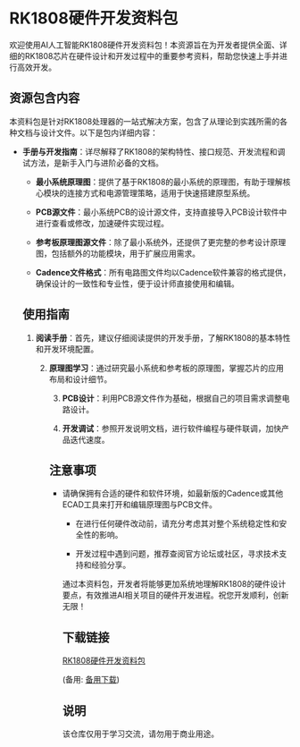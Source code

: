 # RK1808硬件开发资料包

欢迎使用AI人工智能RK1808硬件开发资料包！本资源旨在为开发者提供全面、详细的RK1808芯片在硬件设计和开发过程中的重要参考资料，帮助您快速上手并进行高效开发。

## 资源包含内容

本资料包是针对RK1808处理器的一站式解决方案，包含了从理论到实践所需的各种文档与设计文件。以下是包内详细内容：

- **手册与开发指南**：详尽解释了RK1808的架构特性、接口规范、开发流程和调试方法，是新手入门与进阶必备的文档。

  - **最小系统原理图**：提供了基于RK1808的最小系统的原理图，有助于理解核心模块的连接方式和电源管理策略，适用于快速搭建原型系统。

  - **PCB源文件**：最小系统PCB的设计源文件，支持直接导入PCB设计软件中进行查看或修改，加速硬件实现过程。

  - **参考板原理图源文件**：除了最小系统外，还提供了更完整的参考设计原理图，包括额外的功能模块，用于扩展应用需求。

  - **Cadence文件格式**：所有电路图文件均以Cadence软件兼容的格式提供，确保设计的一致性和专业性，便于设计师直接使用和编辑。

  ## 使用指南

  1. **阅读手册**：首先，建议仔细阅读提供的开发手册，了解RK1808的基本特性和开发环境配置。

     2. **原理图学习**：通过研究最小系统和参考板的原理图，掌握芯片的应用布局和设计细节。

        3. **PCB设计**：利用PCB源文件作为基础，根据自己的项目需求调整电路设计。

        4. **开发调试**：参照开发说明文档，进行软件编程与硬件联调，加快产品迭代速度。

        ## 注意事项

        - 请确保拥有合适的硬件和软件环境，如最新版的Cadence或其他ECAD工具来打开和编辑原理图与PCB文件。

          - 在进行任何硬件改动前，请充分考虑其对整个系统稳定性和安全性的影响。

          - 开发过程中遇到问题，推荐查阅官方论坛或社区，寻求技术支持和经验分享。

          通过本资料包，开发者将能够更加系统地理解RK1808的硬件设计要点，有效推进AI相关项目的硬件开发进程。祝您开发顺利，创新无限！

          ## 下载链接
          [RK1808硬件开发资料包](https://pan.quark.cn/s/d26aee1f35f5) 

          (备用: [备用下载](https://pan.baidu.com/s/1ZHG3nSmn3bfZuKx9tdiNJg?pwd=1234))

          ## 说明

          该仓库仅用于学习交流，请勿用于商业用途。
